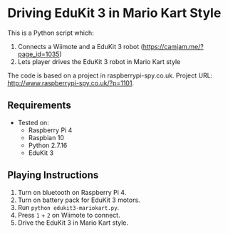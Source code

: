# Driving EduKit 3 in Mario Kart Style #

This is a Python script which:
1. Connects a Wiimote and a EduKit 3 robot (https://camjam.me/?page_id=1035)
2. Lets player drives the EduKit 3 robot in Mario Kart style

The code is based on a project in raspberrypi-spy.co.uk. Project URL: http://www.raspberrypi-spy.co.uk/?p=1101.

## Requirements ##
- Tested on:
    - Raspberry Pi 4
    - Raspbian 10
    - Python 2.7.16
    - EduKit 3

## Playing Instructions ##
1. Turn on bluetooth on Raspberry Pi 4.
2. Turn on battery pack for EduKit 3 motors.
3. Run `python edukit3-mariokart.py`.
4. Press `1` + `2` on Wiimote to connect.
5. Drive the EduKit 3 in Mario Kart style.
